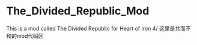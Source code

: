# The_Divided_Republic_Mod
This is a mod called The Divided Republic for Heart of iron 4/ 这里是共而不和的mod代码区
